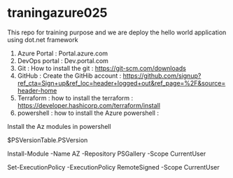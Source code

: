 # traningazure025
This repo for training purpose and we are deploy the hello world application using dot.net framework


1. Azure Portal : Portal.azure.com
2. DevOps portal : Dev.portal.com
3. Git : How to install the git  : https://git-scm.com/downloads
4. GitHub : Create the GitHib account : https://github.com/signup?ref_cta=Sign+up&ref_loc=header+logged+out&ref_page=%2F&source=header-home
5. Terraform : how to install the terraform : https://developer.hashicorp.com/terraform/install
6. powershell : how to install the Azure powershell : 

Install the Az modules in powershell 

$PSVersionTable.PSVersion

Install-Module -Name AZ -Repository PSGallery -Scope CurrentUser

Set-ExecutionPolicy -ExecutionPolicy RemoteSigned -Scope CurrentUser

